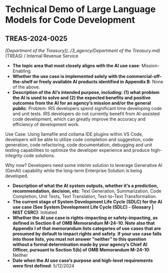 # Technical Demo of Large Language Models for Code Development
## TREAS-2024-0025
_[Department of the Treasury](../3_agency/Department of the Treasury.md)_ (TREAS) / Internal Revenue Service


+ **The topic area that most closely aligns with the AI use case**: Mission-Enabling
+ **Whether the use case is implemented solely with the commercial-off-the-shelf or freely available AI products identified in Appendix B**: None of the above.
+ **Description of the AI’s intended purpose, including: (1) what problem the AI is used to solve and (2) the expected benefits and positive outcomes from the AI for an agency’s mission and/or the general public**: Problem: IRS developers spend significant time developing code and unit tests. IRS developers do not currently benefit from AI-assisted code development, which can greatly improve the accuracy and efficiency of development work. 

Use Case: Using llamafile and collama IDE plugins within VS Code, developers will be able to utilize code completion and suggestion, code generation, code refactoring, code documentation, debugging and unit testing capabilities to optimize the developer experience and produce high-integrity code solutions.

Why now? Developers need some interim solution to leverage Generative AI (GenAI) capability while the long-term Enterprise Solution is being developed.
+ **Description of what the AI system outputs, whether it’s a prediction, recommendation, decision, etc**: Text Generation, Summarization, Code Completion, Unit Tests, Text Translation, Text-to-Text Transformation.
+ **The current stage of System Development Life Cycle (SDLC) for the AI use case (See System Development Life Cycle (SDLC) - Glossary | NIST CSRC)**: Initiated
+ **Whether the AI use case is rights-impacting or safety-impacting, as defined in Section 6 of OMB Memorandum M-24-10. Note also that Appendix I of that memorandum lists categories of use cases that are presumed by default to impact rights and safety. If your use case falls into those lists, you must not answer “neither” to this question without a formal determination made by your agency’s Chief AI Officer, pursuant to Section 5(b) of OMB Memorandum M-24-10**: Neither
+ **Date when the AI use case’s purpose and high-level requirements were first defined**: 5/12/2024